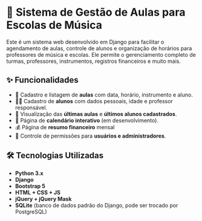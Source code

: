 # 🎵 Sistema de Gestão de Aulas para Escolas de Música

Este é um sistema web desenvolvido em Django para facilitar o agendamento de aulas, controle de alunos e organização de horários para professores de música e escolas. Ele permite o gerenciamento completo de turmas, professores, instrumentos, registros financeiros e muito mais.

## ✨ Funcionalidades

- 📅 Cadastro e listagem de **aulas** com data, horário, instrumento e aluno.
- 👨‍🎓 Cadastro de **alunos** com dados pessoais, idade e professor responsável.
- 📘 Visualização das **últimas aulas** e **últimos alunos cadastrados**.
- 📆 Página de **calendário interativo** (em desenvolvimento).
- 💰 Página de **resumo financeiro** mensal 
- 🔐 Controle de permissões para **usuários e administradores**.

## 🛠️ Tecnologias Utilizadas

- **Python 3.x**
- **Django**
- **Bootstrap 5**
- **HTML + CSS + JS**
- **jQuery + jQuery Mask**
- **SQLite** (banco de dados padrão do Django, pode ser trocado por PostgreSQL)
